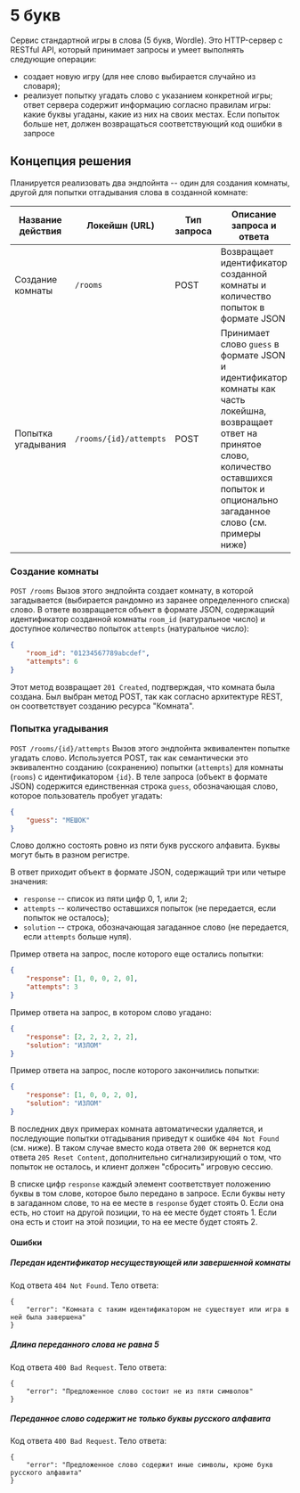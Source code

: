 # 5 букв
Сервис стандартной игры в слова (5 букв, Wordle).
Это HTTP-сервер с RESTful API, который принимает запросы и умеет выполнять следующие операции:
* создает новую игру (для нее слово выбирается случайно из словаря);
* реализует попытку угадать слово с указанием конкретной игры; ответ сервера содержит информацию согласно правилам игры: какие буквы угаданы, какие из них на своих местах. Если попыток больше нет, должен возвращаться соответствующий код ошибки в запросе

## Концепция решения
Планируется реализовать два эндпойнта -- один для создания комнаты, другой для попытки отгадывания слова в созданной комнате:

| Название действия  | Локейшн (URL)          | Тип запроса | Описание запроса и ответа                                                                                                                                                                              |
|--------------------|------------------------|-------------|--------------------------------------------------------------------------------------------------------------------------------------------------------------------------------------------------------|
| Создание комнаты   | `/rooms`               | POST        | Возвращает идентификатор созданной комнаты и количество попыток в формате JSON                                                                                                                         |
| Попытка угадывания | `/rooms/{id}/attempts` | POST        | Принимает слово `guess` в формате JSON и идентификатор комнаты как часть локейшна, возвращает ответ на принятое слово, количество оставшихся попыток и опционально загаданное слово (см. примеры ниже) |


### Создание комнаты
`POST /rooms`
Вызов этого эндпойнта создает комнату, в которой загадывается (выбирается рандомно из заранее определенного списка) слово. В ответе возвращается объект в формате JSON, содержащий идентификатор созданной комнаты `room_id` (натуральное число) и доступное количество попыток `attempts` (натуральное число):
```json
{
    "room_id": "01234567789abcdef",
    "attempts": 6
}
```

Этот метод возвращает `201 Created`, подтверждая, что комната была создана. Был выбран метод POST, так как согласно архитектуре REST, он соответствует созданию ресурса "Комната".

### Попытка угадывания
`POST /rooms/{id}/attempts`
Вызов этого эндпойнта эквивалентен попытке угадать слово. Используется POST, так как семантически это эквивалентно созданию (сохранению) попытки (`attempts`) для комнаты (`rooms`) с идентификатором `{id}`.
В теле запроса (объект в формате JSON) содержится единственная строка `guess`, обозначающая слово, которое пользователь пробует угадать:
```json
{
    "guess": "МЕШОК"
}
```
Слово должно состоять ровно из пяти букв русского алфавита. Буквы могут быть в разном регистре.

В ответ приходит объект в формате JSON, содержащий три или четыре значения:
* `response` -- список из пяти цифр 0, 1, или 2;
* `attempts` -- количество оставшихся попыток (не передается, если попыток не осталось);
* `solution` -- строка, обозначающая загаданное слово (не передается, если `attempts` больше нуля).

Пример ответа на запрос, после которого еще остались попытки:
```json
{
    "response": [1, 0, 0, 2, 0],
    "attempts": 3
}
```

Пример ответа на запрос, в котором слово угадано:
```json
{
    "response": [2, 2, 2, 2, 2],
    "solution": "ИЗЛОМ"
}
```

Пример ответа на запрос, после которого закончились попытки:
```json
{
    "response": [1, 0, 0, 2, 0],
    "solution": "ИЗЛОМ"
}
```

В последних двух примерах комната автоматически удаляется, и последующие попытки отгадывания приведут к ошибке `404 Not Found` (см. ниже). В таком случае вместо кода ответа `200 OK` вернется код ответа `205 Reset Content`, дополнительно сигнализирующий о том, что попыток не осталось, и клиент должен "сбросить" игровую сессию.

В списке цифр `response` каждый элемент соответствует положению буквы в том слове, которое было передано в запросе. Если буквы нету в загаданном слове, то на ее месте в `response` будет стоять 0. Если она есть, но стоит на другой позиции, то на ее месте будет стоять 1. Если она есть и стоит на этой позиции, то на ее месте будет стоять 2.

#### Ошибки
##### Передан идентификатор несуществующей или завершенной комнаты
Код ответа `404 Not Found`. Тело ответа:
```json!
{
    "error": "Комната с таким идентификатором не существует или игра в ней была завершена"
}
```
##### Длина переданного слова не равна 5
Код ответа `400 Bad Request`. Тело ответа:
```json!
{
    "error": "Предложенное слово состоит не из пяти символов"
}
```
##### Переданное слово содержит не только буквы русского алфавита
Код ответа `400 Bad Request`. Тело ответа:
```json!
{
    "error": "Предложенное слово содержит иные символы, кроме букв русского алфавита"
}
```